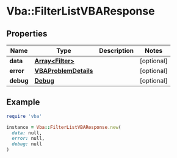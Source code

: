 # Vba::FilterListVBAResponse

## Properties

| Name | Type | Description | Notes |
| ---- | ---- | ----------- | ----- |
| **data** | [**Array&lt;Filter&gt;**](Filter.md) |  | [optional] |
| **error** | [**VBAProblemDetails**](VBAProblemDetails.md) |  | [optional] |
| **debug** | [**Debug**](Debug.md) |  | [optional] |

## Example

```ruby
require 'vba'

instance = Vba::FilterListVBAResponse.new(
  data: null,
  error: null,
  debug: null
)
```

